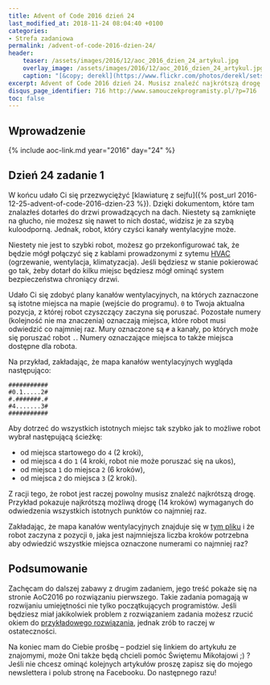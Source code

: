 ```yaml
---
title: Advent of Code 2016 dzień 24
last_modified_at: 2018-11-24 08:04:40 +0100
categories:
- Strefa zadaniowa
permalink: /advent-of-code-2016-dzien-24/
header:
    teaser: /assets/images/2016/12/aoc_2016_dzien_24_artykul.jpg
    overlay_image: /assets/images/2016/12/aoc_2016_dzien_24_artykul.jpg
    caption: "[&copy; derekl](https://www.flickr.com/photos/derekl/sets/72157649148835567)"
excerpt: Advent of Code 2016 dzień 24. Musisz znaleźć najkrótszą drogę dla robota czyszczącego kanały wentylacyjne. Robot musi odwiedzić kilka miejsc w plątaninie kanałów.
disqus_page_identifier: 716 http://www.samouczekprogramisty.pl/?p=716
toc: false
---
```


## Wprowadzenie

{% include aoc-link.md year="2016" day="24" %}

## Dzień 24 zadanie 1

W końcu udało Ci się przezwyciężyć [klawiaturę z sejfu]({% post_url 2016-12-25-advent-of-code-2016-dzien-23 %}). Dzięki dokumentom, które tam znalazłeś dotarłeś do drzwi prowadzących na dach. Niestety są zamknięte na głucho, nie możesz się nawet to nich dostać, widzisz je za szybą kuloodporną. Jednak, robot, który czyści kanały wentylacyjne może.

Niestety nie jest to szybki robot, możesz go przekonfigurować tak, że będzie mógł połączyć się z kablami prowadzonymi z sytemu [HVAC](https://en.wikipedia.org/wiki/HVAC) (ogrzewanie, wentylacja, klimatyzacja). Jeśli będziesz w stanie pokierować go tak, żeby dotarł do kilku miejsc będziesz mógł ominąć system bezpieczeństwa chroniący drzwi.

Udało Ci się zdobyć plany kanałów wentylacyjnych, na których zaznaczone są istotne miejsca na mapie (wejście do programu). `0` to Twoja aktualna pozycja, z której robot czyszczący zaczyna się poruszać. Pozostałe numery (kolejność nie ma znaczenia) oznaczają miejsca, które robot musi odwiedzić co najmniej raz. Mury oznaczone są `#` a kanały, po których może się poruszać robot `.`. Numery oznaczające miejsca to także miejsca dostępne dla robota.

Na przykład, zakładając, że mapa kanałów wentylacyjnych wygląda następująco:

    ###########
    #0.1.....2#
    #.#######.#
    #4.......3#
    ###########

Aby dotrzeć do wszystkich istotnych miejsc tak szybko jak to możliwe robot wybrał następującą ścieżkę:
- od miejsca startowego do `4` (2 kroki),
- od miejsca `4` do `1` (4 kroki, robot nie może poruszać się na ukos),
- od miejsca `1` do miejsca `2` (6 kroków),
- od miejsca `2` do miejsca `3` (2 kroki).

Z racji tego, że robot jest raczej powolny musisz znaleźć najkrótszą drogę. Przykład pokazuje najkrótszą możliwą drogę (14 kroków) wymaganych do odwiedzenia wszystkich istotnych punktów co najmniej raz.

Zakładając, że mapa kanałów wentylacyjnych znajduje się w [tym pliku](https://raw.githubusercontent.com/SamouczekProgramisty/StrefaZadaniowaSamouka/master/05_aoc_2016/src/test/resources/day24_input.txt) i że robot zaczyna z pozycji `0`, jaka jest najmniejsza liczba kroków potrzebna aby odwiedzić wszystkie miejsca oznaczone numerami co najmniej raz?

## Podsumowanie

Zachęcam do dalszej zabawy z drugim zadaniem, jego treść pokaże się na stronie AoC2016 po rozwiązaniu pierwszego. Takie zadania pomagają w rozwijaniu umiejętności nie tylko początkujących programistów. Jeśli będziesz miał jakikolwiek problem z rozwiązaniem zadania możesz rzucić okiem do [przykładowego rozwiązania](https://github.com/SamouczekProgramisty/StrefaZadaniowaSamouka/tree/master/05_aoc_2016/src/main/java/pl/samouczekprogramisty/szs/aoc2016/day24), jednak zrób to raczej w ostateczności.

Na koniec mam do Ciebie prośbę – podziel się linkiem do artykułu ze znajomymi, może Oni także będą chcieli pomóc Świętemu Mikołajowi ;) ? Jeśli nie chcesz ominąć kolejnych artykułów proszę zapisz się do mojego newslettera i polub stronę na Facebooku. Do następnego razu!
